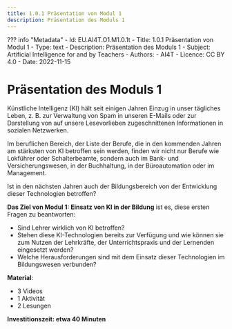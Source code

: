 ```yaml
---
title: 1.0.1 Präsentation von Modul 1
description: Präsentation des Moduls 1
---
```

??? info "Metadata"
    - Id: EU.AI4T.O1.M1.0.1t
    - Title: 1.0.1 Präsentation von Modul 1
    - Type: text
    - Description: Präsentation des Moduls 1
    - Subject: Artificial Intelligence for and by Teachers
    - Authors:
        - AI4T 
    - Licence: CC BY 4.0
    - Date: 2022-11-15

# Präsentation des Moduls 1
Künstliche Intelligenz (KI) hält seit einigen Jahren Einzug in unser tägliches Leben, z. B. zur Verwaltung von Spam in unseren E-Mails oder zur Darstellung von auf unsere Lesevorlieben zugeschnittenen Informationen in sozialen Netzwerken.

Im beruflichen Bereich, der Liste der Berufe, die in den kommenden Jahren am stärksten von KI betroffen sein werden, finden wir nicht nur Berufe wie Lokführer oder Schalterbeamte, sondern auch im Bank- und Versicherungswesen, in der Buchhaltung, in der Büroautomation oder im Management.

Ist in den nächsten Jahren auch der Bildungsbereich von der Entwicklung dieser Technologien betroffen?

**Das Ziel von Modul 1: Einsatz von KI in der Bildung** ist es, diese ersten Fragen zu beantworten:

- Sind Lehrer wirklich von KI betroffen?
- Stehen diese KI-Technologien bereits zur Verfügung und wie können sie zum Nutzen der Lehrkräfte, der Unterrichtspraxis und der Lernenden eingesetzt werden?
- Welche Herausforderungen sind mit dem Einsatz dieser Technologien im Bildungswesen verbunden?

**Material**:

- 3 Videos
- 1 Aktivität
- 2 Lesungen

**Investitionszeit: etwa 40 Minuten**
